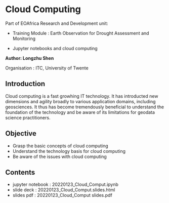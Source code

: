 # Cloud Computing

Part of EOAfrica Research and Development unit:

* Training Module : Earth Observation for Drought Assessment and Monitoring

- Jupyter notebooks and cloud computing

**Author: Longzhu Shen**

Organisation : ITC, University of Twente

## Introduction

Cloud computing is a fast growhing IT technology.
It has introducted new dimensions and agility broadly to various application domains,
including geosciences. It thus has become tremendously beneficial to understand the foundation
of the technology and be aware of its limitations for geodata science practitioners. 

## Objective

- Grasp the basic concepts of cloud computing
- Understand the technology basis for cloud computing
- Be aware of the issues with cloud computing

## Contents

- jupyter notebook : 20220123_Cloud_Comput.ipynb 
- slide deck : 20220123_Cloud_Comput.slides.html
- slides pdf : 20220123_Cloud_Comput slides.pdf


